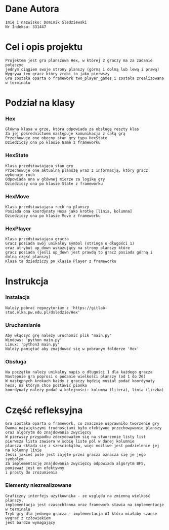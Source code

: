 # Dane Autora
    Imię i nazwisko: Dominik Śledziewski
    Nr Indeksu: 331447

# Cel i opis projektu
    Projektem jest gra planszowa Hex, w której 2 graczy ma za zadanie połączyc
    jednym ciągiem swoje strony planszy (górną i dolną lub lewą i prawą)
    Wygrywa ten gracz który zrobi to jako pierwszy
    Gra została oparta o framework two_player_games i została zrealizowana w terminalu

# Podział na klasy
### Hex
    Główna klasa w grze, która odpowiada za obsługę reszty klas
    Za jej pośrednictwem następuje komunikacja z całą grą
    Przechowuje one obecny stan gry typu HexState
    Dziedziczy ona po klasie Game z frameworku
### HexState
    Klasa przedstawiająca stan gry
    Przechowuje one aktualną planszę wraz z informacją, który gracz wykonuje ruch
    Odpowiada ona w głównej mierze za logikę gry
    Dziedziczy ona po klasie State z frameworku
### HexMove
    Klasa przedstawiająca ruch na planszy
    Posiada ona koordynaty Hexa jako krotkę [linia, kolumna]
    Dziedziczy ona po klasie Move z frameworku
### HexPlayer
    Klasa przedstawiająca gracza
    Gracz posiada swój unikalny symbol (stringa o długości 1)
    oraz atrybut up_down wskazujący na strony planszy które
    gracz posiada (jeśli up_down jest prawdą to gracz posiada górną i dolną część planszy)
    Klasa ta dziedziczy po klasie Player z frameworku
# Instrukcja
### Instalacja
    Należy pobrać repozytorium z 'https://gitlab-stud.elka.pw.edu.pl/dsledzie/Hex'
### Uruchamianie
    Aby włączyc grę należy uruchomić plik "main.py"
    Windows: 'python main.py'
    Linux: 'python3 main.py'
    Należy pamiętać aby znajdować się w pobranym folderze 'Hex'
### Obsługa
    Na początku należy unikalny napis o długości 1 dla każdego gracza
    Następnie gra poprosi o podanie wielkości planszy (od 1 do 26)
    W następnych krokach każdy z graczy będzię musiał podać koordynaty hexa, na którym chce postawić pionka
    koordynaty należy podać w kolejności: kolumna (litera), linia (liczba)
# Część refleksyjna
    Gra została oparta o framework, co znacznie usprawniło tworzenie gry
    Dwoma największymi trudnościami było efektywne przechowywanie planszy
    oraz algorytm do znajdowania zwycięzcy
    W pierwszy przypadku zdecydowałem się na stworzenie listy list
    pierwsza lista zawiera w sobię liste pól w danej kolumnie
    plansza składa się z sześciokątów, więc możliwe jest podzielenie jej na kolumny linie
    Jeśli jakieś pole jest zajęte przez gracza oznacza się je jego symbolem
    Za implementację znajdowania zwycięzcy odpowiada algorytm BFS, ponieważ jest on efektywny
    i prosty do zrozumienia
### Elementy niezrealizowane
    Graficzny interfejs użytkownika - ze względu na zmienną wielkość planszy,
    implementacja jest czasochłonna oraz framework stawia na implementacje w terminalu
    Tryb gry dla jednego gracza - implementacja AI która miałaby szanse wygrać z człowiekiem
    jest bardzo wymagający


